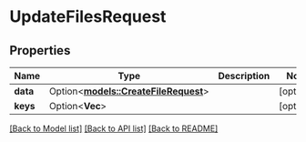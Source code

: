 # UpdateFilesRequest

## Properties

Name | Type | Description | Notes
------------ | ------------- | ------------- | -------------
**data** | Option<[**models::CreateFileRequest**](createFile_request.md)> |  | [optional]
**keys** | Option<**Vec<String>**> |  | [optional]

[[Back to Model list]](../README.md#documentation-for-models) [[Back to API list]](../README.md#documentation-for-api-endpoints) [[Back to README]](../README.md)


